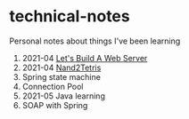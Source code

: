 # technical-notes
Personal notes about things I've been learning

1. 2021-04 [Let's Build A Web Server](https://github.com/rspivak/lsbaws)
2. 2021-04 [Nand2Tetris](https://www.coursera.org/learn/build-a-computer)
3. Spring state machine
4. Connection Pool
5. 2021-05 Java learning
6. SOAP with Spring

